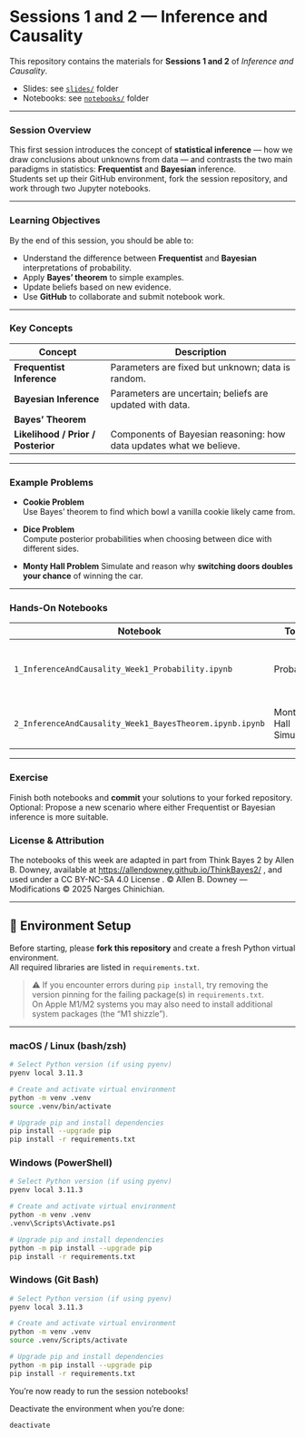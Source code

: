 # Sessions 1 and 2 — Inference and Causality

This repository contains the materials for **Sessions 1 and 2** of *Inference and Causality*.  
- Slides: see [`slides/`](./slides/) folder  
- Notebooks: see [`notebooks/`](./notebooks/) folder 
---


### Session Overview

This first session introduces the concept of **statistical inference** — how we draw conclusions about unknowns from data — and contrasts the two main paradigms in statistics: **Frequentist** and **Bayesian** inference.  
Students set up their GitHub environment, fork the session repository, and work through two Jupyter notebooks.

---

### Learning Objectives

By the end of this session, you should be able to:

- Understand the difference between **Frequentist** and **Bayesian** interpretations of probability.  
- Apply **Bayes’ theorem** to simple examples.  
- Update beliefs based on new evidence.  
- Use **GitHub** to collaborate and submit notebook work.

---

### Key Concepts

| Concept | Description |
|----------|--------------|
| **Frequentist Inference** | Parameters are fixed but unknown; data is random. |
| **Bayesian Inference** | Parameters are uncertain; beliefs are updated with data. |
| **Bayes’ Theorem** | |
| **Likelihood / Prior / Posterior** | Components of Bayesian reasoning: how data updates what we believe. |

---

### Example Problems

- **Cookie Problem**  
  Use Bayes’ theorem to find which bowl a vanilla cookie likely came from.  

- **Dice Problem**   
  Compute posterior probabilities when choosing between dice with different sides.  

- **Monty Hall Problem** 
  Simulate and reason why **switching doors doubles your chance** of winning the car.

---

### Hands-On Notebooks

| Notebook | Topic | Description |
|-----------|--------|-------------|
| `1_InferenceAndCausality_Week1_Probability.ipynb` | Probability | Core concepts and simple probability updates |
| `2_InferenceAndCausality_Week1_BayesTheorem.ipynb.ipynb` | Monty Hall Simulation | Applying Bayesian reasoning with Python |

---

### Exercise

Finish both notebooks and **commit** your solutions to your forked repository.  
Optional: Propose a new scenario where either Frequentist or Bayesian inference is more suitable.



### License & Attribution
The notebooks of this week are adapted in part from Think Bayes 2 by Allen B. Downey,
available at https://allendowney.github.io/ThinkBayes2/
,
and used under a CC BY-NC-SA 4.0 License
.
© Allen B. Downey — Modifications © 2025 Narges Chinichian.

---
## 🚀 Environment Setup

Before starting, please **fork this repository** and create a fresh Python virtual environment.  
All required libraries are listed in `requirements.txt`.

> ⚠️ If you encounter errors during `pip install`, try removing the version pinning for the failing package(s) in `requirements.txt`.  
> On Apple M1/M2 systems you may also need to install additional system packages (the “M1 shizzle”).

---

### macOS / Linux (bash/zsh)

```bash
# Select Python version (if using pyenv)
pyenv local 3.11.3

# Create and activate virtual environment
python -m venv .venv
source .venv/bin/activate

# Upgrade pip and install dependencies
pip install --upgrade pip
pip install -r requirements.txt
```

### Windows (PowerShell)
```bash
# Select Python version (if using pyenv)
pyenv local 3.11.3

# Create and activate virtual environment
python -m venv .venv
.venv\Scripts\Activate.ps1

# Upgrade pip and install dependencies
python -m pip install --upgrade pip
pip install -r requirements.txt
```

### Windows (Git Bash)
```bash
# Select Python version (if using pyenv)
pyenv local 3.11.3

# Create and activate virtual environment
python -m venv .venv
source .venv/Scripts/activate

# Upgrade pip and install dependencies
python -m pip install --upgrade pip
pip install -r requirements.txt
```

You’re now ready to run the session notebooks!

Deactivate the environment when you’re done:
```bash
deactivate
```
